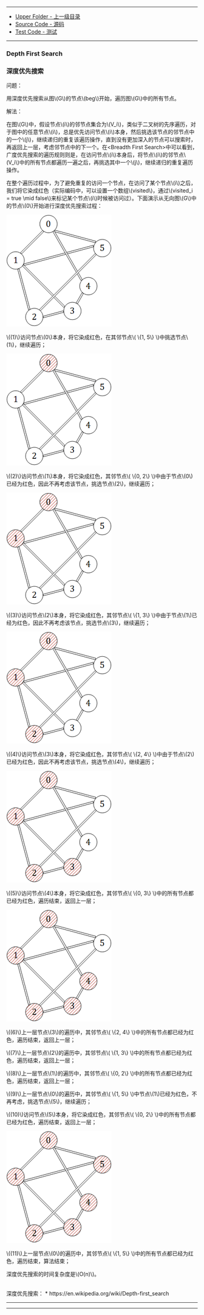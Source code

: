 --------
* [Upper Folder - 上一级目录](../../)
* [Source Code - 源码](https://github.com/zhaochenyou/Way-to-Algorithm/blob/master/src/GraphTheory/Traverse/DepthFirstSearch.hpp)
* [Test Code - 测试](https://github.com/zhaochenyou/Way-to-Algorithm/blob/master/src/GraphTheory/Traverse/DepthFirstSearch.cpp)

--------

### Depth First Search
### 深度优先搜索
<div>
问题：
<p id="i">用深度优先搜索从图\(G\)的节点\(beg\)开始，遍历图\(G\)中的所有节点。 </p>
解法：
<p id="i">在图\(G\)中，假设节点\(i\)的邻节点集合为\(V_i\)，类似于二叉树的先序遍历，对于图中的任意节点\(i\)，总是优先访问节点\(i\)本身，然后挑选该节点的邻节点中的一个\(j\)，继续递归的重复该遍历操作，直到没有更加深入的节点可以搜索时，再返回上一层，考虑邻节点中的下一个。在&lt;Breadth First Search&gt;中可以看到，广度优先搜索的遍历规则则是，在访问节点\(i\)本身后，将节点\(i\)的邻节点\(V_i\)中的所有节点都遍历一遍之后，再挑选其中一个\(j\)，继续递归的重复遍历操作。 </p>
<p id="i">在整个遍历过程中，为了避免重复的访问一个节点，在访问了某个节点\(i\)之后，我们将它染成红色（实际编码中，可以设置一个数组\(visited\)，通过\(visited_i = true \mid false\)来标记某个节点\(i\)时候被访问过）。下面演示从无向图\(G\)中的节点\(0\)开始进行深度优先搜索过程： </p>
<p id="c"><img src="../res/DepthFirstSearch1.png" /></p>
<p id="i">\((1)\)访问节点\(0\)本身，将它染成红色，在其邻节点\( \{1, 5\} \)中挑选节点\(1\)，继续遍历； </p>
<p id="c"><img src="../res/DepthFirstSearch2.png" /></p>
<p id="i">\((2)\)访问节点\(1\)本身，将它染成红色，其邻节点\( \{0, 2\} \)中由于节点\(0\)已经为红色，因此不再考虑该节点，挑选节点\(2\)，继续遍历； </p>
<p id="c"><img src="../res/DepthFirstSearch3.png" /></p>
<p id="i">\((3)\)访问节点\(2\)本身，将它染成红色，其邻节点\( \{1, 3\} \)中由于节点\(1\)已经为红色，因此不再考虑该节点，挑选节点\(3\)，继续遍历； </p>
<p id="c"><img src="../res/DepthFirstSearch4.png" /></p>
<p id="i">\((4)\)访问节点\(3\)本身，将它染成红色，其邻节点\( \{2, 4\} \)中由于节点\(2\)已经为红色，因此不再考虑该节点，挑选节点\(4\)，继续遍历； </p>
<p id="c"><img src="../res/DepthFirstSearch5.png" /></p>
<p id="i">\((5)\)访问节点\(4\)本身，将它染成红色，其邻节点\( \{0, 3\} \)中的所有节点都已经为红色，遍历结束，返回上一层； </p>
<p id="c"><img src="../res/DepthFirstSearch6.png" /></p>
<p id="i">\((6)\)上一层节点\(3\)的遍历中，其邻节点\( \{2, 4\} \)中的所有节点都已经为红色，遍历结束，返回上一层； </p>
<p id="i">\((7)\)上一层节点\(2\)的遍历中，其邻节点\( \{1, 3\} \)中的所有节点都已经为红色，遍历结束，返回上一层； </p>
<p id="i">\((8)\)上一层节点\(1\)的遍历中，其邻节点\( \{0, 2\} \)中的所有节点都已经为红色，遍历结束，返回上一层； </p>
<p id="i">\((9)\)上一层节点\(0\)的遍历中，其邻节点\( \{1, 5\} \)中节点\(1\)已经为红色，不再考虑，挑选节点\(5\)，继续遍历； </p>
<p id="i">\((10)\)访问节点\(5\)本身，将它染成红色，其邻节点\( \{0, 2\} \)中的所有节点都已经为红色，遍历结束，返回上一层； </p>
<p id="c"><img src="../res/DepthFirstSearch7.png" /></p>
<p id="i">\((11)\)上一层节点\(0\)的遍历中，其邻节点\( \{1, 5\} \)中的所有节点都已经为红色，遍历结束，算法结束； </p>
<p id="i">深度优先搜索的时间复杂度是\(O(n)\)。 </p>
</div>

<br>
深度优先搜索：
* https://en.wikipedia.org/wiki/Depth-first_search

--------
--------
